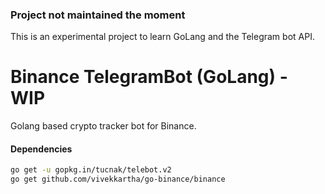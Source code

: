 ### Project not maintained the moment
This is an experimental project to learn GoLang and the Telegram bot API.

# Binance TelegramBot (GoLang) - WIP
Golang based crypto tracker bot for Binance.

#### Dependencies
```sh
go get -u gopkg.in/tucnak/telebot.v2
go get github.com/vivekkartha/go-binance/binance
```
